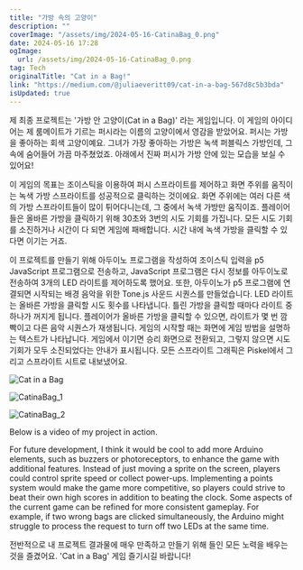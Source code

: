 ```yaml
---
title: "가방 속의 고양이"
description: ""
coverImage: "/assets/img/2024-05-16-CatinaBag_0.png"
date: 2024-05-16 17:28
ogImage: 
  url: /assets/img/2024-05-16-CatinaBag_0.png
tag: Tech
originalTitle: "Cat in a Bag!"
link: "https://medium.com/@juliaeveritt09/cat-in-a-bag-567d8c5b3bda"
isUpdated: true
---
```





제 최종 프로젝트는 '가방 안 고양이(Cat in a Bag)' 라는 게임입니다. 이 게임의 아이디어는 제 룸메이트가 기르는 퍼시라는 이름의 고양이에서 영감을 받았어요. 퍼시는 가방을 좋아하는 회색 고양이예요. 그녀가 가장 좋아하는 가방은 녹색 퍼블릭스 가방인데, 그 속에 숨어들어 가끔 마주쳤었죠. 아래에서 진짜 퍼시가 가방 안에 있는 모습을 보실 수 있어요!

이 게임의 목표는 조이스틱을 이용하여 퍼시 스프라이트를 제어하고 화면 주위를 움직이는 녹색 가방 스프라이트를 성공적으로 클릭하는 것이에요. 화면 주위에는 여러 다른 색의 가방 스프라이트들이 많이 튀어다니는데, 그 중에서 녹색 가방만 움직이죠. 플레이어들은 올바른 가방을 클릭하기 위해 30초와 3번의 시도 기회를 가집니다. 모든 시도 기회를 소진하거나 시간이 다 되면 게임에 패배합니다. 시간 내에 녹색 가방을 클릭할 수 있다면 이기는 거죠.

이 프로젝트를 만들기 위해 아두이노 프로그램을 작성하여 조이스틱 입력을 p5 JavaScript 프로그램으로 전송하고, JavaScript 프로그램은 다시 정보를 아두이노로 전송하여 3개의 LED 라이트를 제어하도록 했어요. 또한, 아두이노가 p5 프로그램에 연결되면 시작되는 배경 음악을 위한 Tone.js 사운드 시퀀스를 만들었습니다. LED 라이트는 올바른 가방을 클릭할 시도 횟수를 나타냅니다. 틀린 가방을 클릭할 때마다 라이트 중 하나가 꺼지게 됩니다. 플레이어가 올바른 가방을 클릭할 수 있으면, 라이트가 몇 번 깜빡이고 다른 음악 시퀀스가 재생됩니다. 게임의 시작할 때는 화면에 게임 방법을 설명하는 텍스트가 나타납니다. 게임에서 이기면 승리 화면으로 전환되고, 그렇지 않으면 시도 기회가 모두 소진되었다는 안내가 표시됩니다. 모든 스프라이트 그래픽은 Piskel에서 그리고 스프라이트 시트로 내보냈어요.

![Cat in a Bag](/assets/img/2024-05-16-CatinaBag_0.png)

<div class="content-ad"></div>


![CatinaBag_1](/assets/img/2024-05-16-CatinaBag_1.png)

![CatinaBag_2](/assets/img/2024-05-16-CatinaBag_2.png)

Below is a video of my project in action.

For future development, I think it would be cool to add more Arduino elements, such as buzzers or photoreceptors, to enhance the game with additional features. Instead of just moving a sprite on the screen, players could control sprite speed or collect power-ups. Implementing a points system would make the game more competitive, so players could strive to beat their own high scores in addition to beating the clock. Some aspects of the current game can be refined for more consistent gameplay. For example, if two wrong bags are clicked simultaneously, the Arduino might struggle to process the request to turn off two LEDs at the same time.


<div class="content-ad"></div>

전반적으로 내 프로젝트 결과물에 매우 만족하고 만들기 위해 들인 모든 노력을 배우는 것을 즐겼어요. 'Cat in a Bag' 게임 즐기시길 바랍니다!